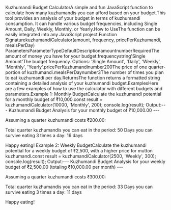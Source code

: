 Kuzhumandi Budget CalculatorA simple and fun JavaScript function to calculate how many kuzhumandis you can afford based on your budget.This tool provides an analysis of your budget in terms of kuzhumandi consumption. It can handle various budget frequencies, including Single Amount, Daily, Weekly, Monthly, or Yearly.How to UseThe function can be easily integrated into any JavaScript project.Function SignaturekuzhumandiCalculator(amount, frequency, pricePerKuzhumandi, mealsPerDay)
ParametersParameterTypeDefaultDescriptionamountnumberRequiredThe amount of money you have for your budget.frequencystring'Single Amount'The budget frequency. Options: 'Single Amount', 'Daily', 'Weekly', 'Monthly', 'Yearly'.pricePerKuzhumandinumber200The price of one quarter-portion of kuzhumandi.mealsPerDaynumber3The number of times you plan to eat kuzhumandi per day.ReturnsThe function returns a formatted string containing a detailed analysis of your kuzhumandi budget.ExamplesHere are a few examples of how to use the calculator with different budgets and parameters.Example 1: Monthly BudgetCalculate the kuzhumandi potential for a monthly budget of ₹10,000.const result = kuzhumandiCalculator(10000, 'Monthly', 200);
console.log(result);
Output:--- Kuzhumandi Budget Analysis for your monthly budget of ₹10,000.00 ---

Assuming a quarter kuzhumandi costs ₹200.00:

Total quarter kuzhumandis you can eat in the period: 50
Days you can survive eating 3 times a day: 16 days

Happy eating!
Example 2: Weekly BudgetCalculate the kuzhumandi potential for a weekly budget of ₹2,500, with a higher price for mutton kuzhumandi.const result = kuzhumandiCalculator(2500, 'Weekly', 300);
console.log(result);
Output:--- Kuzhumandi Budget Analysis for your weekly budget of ₹2,500.00 (totaling ₹10,000.00 per month) ---

Assuming a quarter kuzhumandi costs ₹300.00:

Total quarter kuzhumandis you can eat in the period: 33
Days you can survive eating 3 times a day: 11 days

Happy eating!
